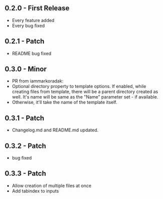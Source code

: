 ## 0.2.0 - First Release
* Every feature added
* Every bug fixed

## 0.2.1 - Patch
* README bug fixed

## 0.3.0 - Minor
* PR from iammarkoradak:
* Optional directory property to template options. If enabled, while creating files from template, there will be a parent directory created as well. It's name will be same as the "Name" parameter set - if available.
* Otherwise, it'll take the name of the template itself.

## 0.3.1 - Patch
* Changelog.md and README.md updated.

## 0.3.2 - Patch
* bug fixed

## 0.3.3 - Patch
* Allow creation of multiple files at once
* Add tabindex to inputs
